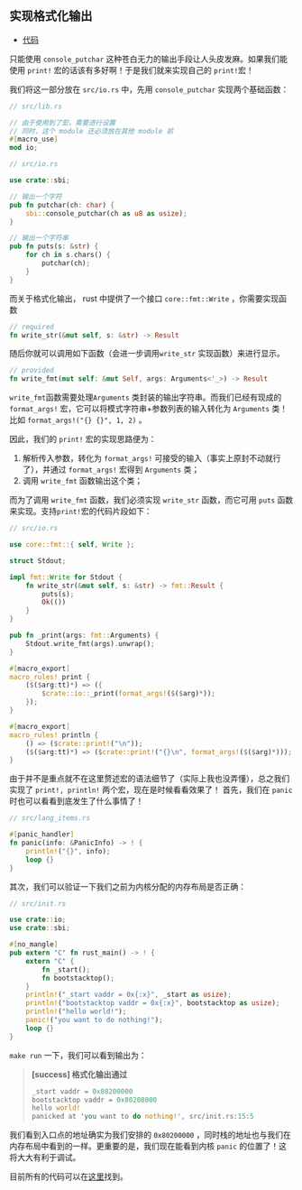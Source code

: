 ## 实现格式化输出

- [代码][code]

只能使用 `console_putchar` 这种苍白无力的输出手段让人头皮发麻。如果我们能使用 `print!` 宏的话该有多好啊！于是我们就来实现自己的 `print!`宏！

我们将这一部分放在 `src/io.rs` 中，先用 `console_putchar` 实现两个基础函数：

```rust
// src/lib.rs

// 由于使用到了宏，需要进行设置
// 同时，这个 module 还必须放在其他 module 前
#[macro_use]
mod io;

// src/io.rs

use crate::sbi;

// 输出一个字符
pub fn putchar(ch: char) {
    sbi::console_putchar(ch as u8 as usize);
}

// 输出一个字符串
pub fn puts(s: &str) {
    for ch in s.chars() {
        putchar(ch);
    }
}
```

而关于格式化输出， rust 中提供了一个接口 `core::fmt::Write` ，你需要实现函数

```rust
// required
fn write_str(&mut self, s: &str) -> Result
```

随后你就可以调用如下函数（会进一步调用`write_str` 实现函数）来进行显示。

```rust
// provided
fn write_fmt(mut self: &mut Self, args: Arguments<'_>) -> Result
```

`write_fmt`函数需要处理`Arguments` 类封装的输出字符串。而我们已经有现成的 `format_args!` 宏，它可以将模式字符串+参数列表的输入转化为 `Arguments` 类！比如 `format_args!("{} {}", 1, 2)` 。

因此，我们的 `print!` 宏的实现思路便为：

1. 解析传入参数，转化为 `format_args!` 可接受的输入（事实上原封不动就行了），并通过 `format_args!` 宏得到 `Arguments` 类；
2. 调用 `write_fmt` 函数输出这个类；

而为了调用 `write_fmt` 函数，我们必须实现 `write_str` 函数，而它可用 `puts` 函数来实现。支持`print!`宏的代码片段如下：

```rust
// src/io.rs

use core::fmt::{ self, Write };

struct Stdout;

impl fmt::Write for Stdout {
    fn write_str(&mut self, s: &str) -> fmt::Result {
        puts(s);
        Ok(())
    }
}

pub fn _print(args: fmt::Arguments) {
    Stdout.write_fmt(args).unwrap();
}

#[macro_export]
macro_rules! print {
    ($($arg:tt)*) => ({
        $crate::io::_print(format_args!($($arg)*));
    });
}

#[macro_export]
macro_rules! println {
    () => ($crate::print!("\n"));
    ($($arg:tt)*) => ($crate::print!("{}\n", format_args!($($arg)*)));
}
```

由于并不是重点就不在这里赘述宏的语法细节了（实际上我也没弄懂），总之我们实现了 `print!, println!` 两个宏，现在是时候看看效果了！
首先，我们在 `panic` 时也可以看看到底发生了什么事情了！

```rust
// src/lang_items.rs

#[panic_handler]
fn panic(info: &PanicInfo) -> ! {
    println!("{}", info);
    loop {}
}
```

其次，我们可以验证一下我们之前为内核分配的内存布局是否正确：

```rust
// src/init.rs

use crate::io;
use crate::sbi;

#[no_mangle]
pub extern "C" fn rust_main() -> ! {
    extern "C" {
        fn _start();
        fn bootstacktop();
    }
    println!("_start vaddr = 0x{:x}", _start as usize);
    println!("bootstacktop vaddr = 0x{:x}", bootstacktop as usize);
    println!("hello world!");
    panic!("you want to do nothing!");
    loop {}
}
```

`make run` 一下，我们可以看到输出为：

> **[success] 格式化输出通过**
>
> ```rust
> _start vaddr = 0x80200000
> bootstacktop vaddr = 0x80208000
> hello world!
> panicked at 'you want to do nothing!', src/init.rs:15:5
> ```

我们看到入口点的地址确实为我们安排的 `0x80200000` ，同时栈的地址也与我们在内存布局中看到的一样。更重要的是，我们现在能看到内核 `panic` 的位置了！这将大大有利于调试。

目前所有的代码可以在[这里][code]找到。

[code]: https://github.com/rcore-os/rCore_tutorial/tree/ch2-pa7
